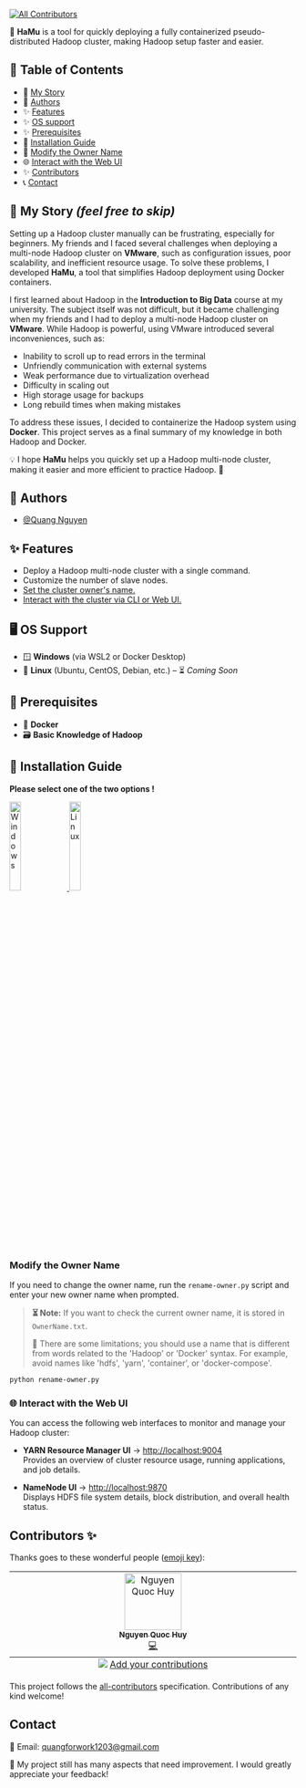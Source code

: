 <!-- ALL-CONTRIBUTORS-BADGE:START - Do not remove or modify this section -->
[![All Contributors](https://img.shields.io/badge/all_contributors-1-orange.svg?style=flat-square)](#contributors-)
<!-- ALL-CONTRIBUTORS-BADGE:END -->
🚀 **HaMu** is a tool for quickly deploying a fully containerized pseudo-distributed Hadoop cluster, making Hadoop setup faster and easier.

## 📜 Table of Contents  
- 📖 [My Story](#-my-story-feel-free-to-skip)  
- 👥 [Authors](#-authors)  
- ✨ [Features](#-features)
- ✨ [OS support](#%EF%B8%8F-os-support) 
- ✨ [Prerequisites](#-prerequisites)  
- 🚀 [Installation Guide](#-installation-guide)  
- 🔄 [Modify the Owner Name](#modify-the-owner-name)  
- 🌐 [Interact with the Web UI](#-interact-with-the-web-ui)
- ✨ [Contributors](#contributors-)
- 📞 [Contact](#contact)

## 📖 **My Story** *(feel free to skip)* 

Setting up a Hadoop cluster manually can be frustrating, especially for beginners. My friends and I faced several challenges when deploying a multi-node Hadoop cluster on **VMware**, such as configuration issues, poor scalability, and inefficient resource usage. To solve these problems, I developed **HaMu**, a tool that simplifies Hadoop deployment using Docker containers.  

I first learned about Hadoop in the **Introduction to Big Data** course at my university. The subject itself was not difficult, but it became challenging when my friends and I had to deploy a multi-node Hadoop cluster on **VMware**. While Hadoop is powerful, using VMware introduced several inconveniences, such as:  

- Inability to scroll up to read errors in the terminal  
- Unfriendly communication with external systems  
- Weak performance due to virtualization overhead  
- Difficulty in scaling out  
- High storage usage for backups  
- Long rebuild times when making mistakes  

To address these issues, I decided to containerize the Hadoop system using **Docker**. This project serves as a final summary of my knowledge in both Hadoop and Docker.  

💡 I hope **HaMu** helps you quickly set up a Hadoop multi-node cluster, making it easier and more efficient to practice Hadoop. 🚀  



## 👥 Authors

- [@Quang Nguyen](https://github.com/DOCUTEE)

## ✨ Features  

- Deploy a Hadoop multi-node cluster with a single command.  
- Customize the number of slave nodes.  
- [Set the cluster owner's name.](#modify-the-owner-name)
- [Interact with the cluster via CLI or Web UI.](#-interact-with-the-web-ui)

## 🖥️ **OS Support**  
- 🪟 **Windows** (via WSL2 or Docker Desktop)  
- 🐧 **Linux** (Ubuntu, CentOS, Debian, etc.) – ⏳ *Coming Soon*  

## 📌 **Prerequisites** 
- 🐳 **Docker**  
- 🗃️ **Basic Knowledge of Hadoop**  

## 🚀 Installation Guide  
**Please select one of the two options !**

<a href="windows/README.md">
    <img src="https://github.com/user-attachments/assets/f23de778-a10f-4646-9acd-a9aaa65abd23" alt="Windows" style="width: 20%; max-width: 300px; height: auto;">
</a>
<a href="linux/README.md">
    <img src="https://github.com/user-attachments/assets/d24f7f6e-20d3-44a9-b3af-47c2b4bf9011" alt="Linux" style="width: 20%; max-width: 300px; height: auto;">
</a>


### Modify the Owner Name  
If you need to change the owner name, run the `rename-owner.py` script and enter your new owner name when prompted.  

> **⏳ Note:** If you want to check the current owner name, it is stored in `OwnerName.txt`.
>
> 📌 There are some limitations; you should use a name that is different from words related to the 'Hadoop' or 'Docker' syntax. For example, avoid names like 'hdfs', 'yarn', 'container', or 'docker-compose'.

```sh
python rename-owner.py
```

### 🌐 Interact with the Web UI  

You can access the following web interfaces to monitor and manage your Hadoop cluster:  

- **YARN Resource Manager UI** → [http://localhost:9004](http://localhost:9004)  
  Provides an overview of cluster resource usage, running applications, and job details.  

- **NameNode UI** → [http://localhost:9870](http://localhost:9870)  
  Displays HDFS file system details, block distribution, and overall health status.  





    

## Contributors ✨

Thanks goes to these wonderful people ([emoji key](https://allcontributors.org/docs/en/emoji-key)):

<!-- ALL-CONTRIBUTORS-LIST:START - Do not remove or modify this section -->
<!-- prettier-ignore-start -->
<!-- markdownlint-disable -->
<table>
  <tbody>
    <tr>
      <td align="center" valign="top" width="14.28%"><a href="https://github.com/huy-dataguy"><img src="https://avatars.githubusercontent.com/u/150227535?v=4?s=100" width="100px;" alt="Nguyen Quoc Huy"/><br /><sub><b>Nguyen Quoc Huy</b></sub></a><br /><a href="https://github.com/DOCUTEE/HaMu/commits?author=huy-dataguy" title="Code">💻</a></td>
    </tr>
  </tbody>
  <tfoot>
    <tr>
      <td align="center" size="13px" colspan="7">
        <img src="https://raw.githubusercontent.com/all-contributors/all-contributors-cli/1b8533af435da9854653492b1327a23a4dbd0a10/assets/logo-small.svg">
          <a href="https://all-contributors.js.org/docs/en/bot/usage">Add your contributions</a>
        </img>
      </td>
    </tr>
  </tfoot>
</table>

<!-- markdownlint-restore -->
<!-- prettier-ignore-end -->

<!-- ALL-CONTRIBUTORS-LIST:END -->

This project follows the [all-contributors](https://github.com/all-contributors/all-contributors) specification. Contributions of any kind welcome!

## Contact

📧 Email: quangforwork1203@gmail.com  

💬 My project still has many aspects that need improvement. I would greatly appreciate your feedback!

